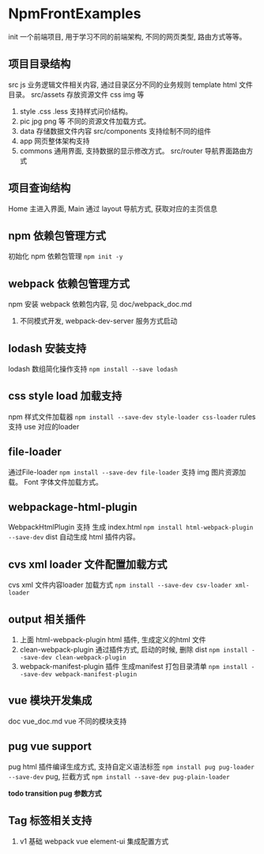 # NpmFrontExamples
init 一个前端项目, 用于学习不同的前端架构, 不同的网页类型, 路由方式等等。

## 项目目录结构
src js 业务逻辑文件相关内容, 通过目录区分不同的业务规则
template html 文件目录。
src/assets 存放资源文件 css img 等
  1. style .css .less 支持样式问价结构。
  2. pic jpg png 等 不同的资源文件加载方式。
  3. data 存储数据文件内容
src/components 支持绘制不同的组件
  1. app 网页整体架构支持
  2. commons 通用界面, 支持数据的显示修改方式。
src/router 导航界面路由方式

## 项目查询结构
Home 主进入界面, Main 通过 layout 导航方式, 获取对应的主页信息

## npm 依赖包管理方式
初始化 npm 依赖包管理 ``` npm init -y ```

## webpack 依赖包管理方式
npm 安装 webpack 依赖包内容, 见 doc/webpack_doc.md
  1. 不同模式开发, webpack-dev-server 服务方式启动

## lodash 安装支持
lodash 数组简化操作支持 ``` npm install --save lodash ``` 

## css style load 加载支持
npm 样式文件加载器 ```npm install --save-dev style-loader css-loader```
rules 支持 use 对应的loader

## file-loader 
通过File-loader ``` npm install --save-dev file-loader ``` 支持 img 图片资源加载。 Font 字体文件加载方式。

## webpackage-html-plugin 
WebpackHtmlPlugin 支持 生成 index.html ``` npm install html-webpack-plugin --save-dev ```
dist 自动生成 html 插件内容。

## cvs xml loader 文件配置加载方式
cvs xml 文件内容loader  加载方式 ``` npm install --save-dev csv-loader xml-loader ```

## output 相关插件
  1. 上面 html-webpack-plugin html 插件, 生成定义的html 文件
  2. clean-webpack-plugin 通过插件方式, 启动的时候, 删除 dist ``` npm install --save-dev clean-webpack-plugin ```
  3. webpack-manifest-plugin 插件 生成manifest 打包目录清单 ``` npm install --save-dev webpack-manifest-plugin ```

## vue 模块开发集成
doc vue_doc.md vue 不同的模块支持

## pug vue support
pug html 插件编译生成方式, 支持自定义语法标签 ``` npm install pug pug-loader --save-dev ```
pug, 拦截方式 ``` npm install --save-dev pug-plain-loader ```

<b>todo transition pug 参数方式</b>

## Tag 标签相关支持
1. v1 基础 webpack vue element-ui 集成配置方式

